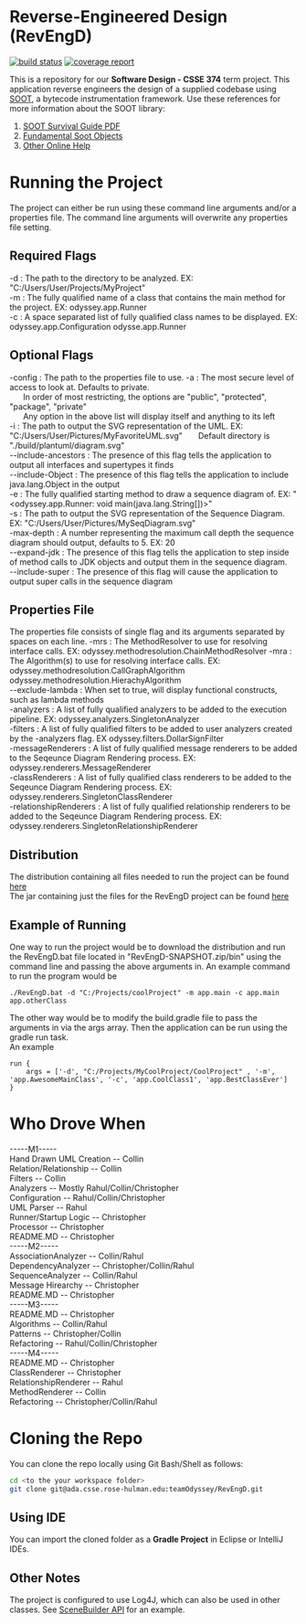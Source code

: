 # Reverse-Engineered Design (RevEngD)

[![build status](https://ada.csse.rose-hulman.edu/teamOdyssey/RevEngD/badges/master/build.svg)](https://ada.csse.rose-hulman.edu/teamOdyssey/RevEngD/commits/master)
[![coverage report](https://ada.csse.rose-hulman.edu/teamOdyssey/RevEngD/badges/master/coverage.svg)](https://ada.csse.rose-hulman.edu/teamOdyssey/RevEngD/commits/master)

This is a repository for our **Software Design - CSSE 374** term project. This application reverse engineers the design of a supplied codebase using [SOOT](https://github.com/Sable/soot), a bytecode instrumentation framework. Use these references for more information about the SOOT library:
1. [SOOT Survival Guide PDF](http://www.brics.dk/SootGuide/sootsurvivorsguide.pdf)
2. [Fundamental Soot Objects](https://github.com/Sable/soot/wiki/Fundamental-Soot-objects)
3. [Other Online Help](https://github.com/Sable/soot/wiki/Getting-help)

# Running the Project
The project can either be run using these command line arguments and/or a properties file. The command line arguments will overwrite any properties file setting.

## Required Flags
  -d : The path to the directory to be analyzed. EX: "C:/Users/User/Projects/MyProject"  
  -m : The fully qualified name of a class that contains the main method for the project. EX: odyssey.app.Runner  
  -c : A space separated list of fully qualified class names to be displayed.  EX: odyssey.app.Configuration odysse.app.Runner
## Optional Flags
  -config : The path to the properties file to use. 
  -a : The most secure level of access to look at. Defaults to private.  
  &nbsp;&nbsp;&nbsp;&nbsp;&nbsp;&nbsp;In order of most restricting, the options are "public", "protected", "package", "private"  
  &nbsp;&nbsp;&nbsp;&nbsp;&nbsp;&nbsp;Any option in the above list will display itself and anything to its left   
  -i : The path to output the SVG representation of the UML. EX: "C:/Users/User/Pictures/MyFavoriteUML.svg" 
  &nbsp;&nbsp;&nbsp;&nbsp;&nbsp;&nbsp;Default directory is "./build/plantuml/diagram.svg"    
  --include-ancestors : The presence of this flag tells the application to output all interfaces and supertypes it finds    
  --include-Object : The presence of this flag tells the application to include java.lang.Object in the output    
  -e : The fully qualified starting method to draw a sequence diagram of. EX: "<odyssey.app.Runner: void main(java.lang.String[])>"  
  -s : The path to output the SVG representation of the Sequence Diagram. EX: "C:/Users/User/Pictures/MySeqDiagram.svg"  
  -max-depth : A number representing the maximum call depth the sequence diagram should output, defaults to 5. EX: 20  
  --expand-jdk : The presence of this flag tells the application to step inside of method calls to JDK objects and output them in the sequence diagram.   
  --include-super : The presence of this flag will cause the application to output super calls in the sequence diagram   
## Properties File
The properties file consists of single flag and its arguments separated by spaces on each line.
  -mrs : The MethodResolver to use for resolving interface calls. EX: odyssey.methodresolution.ChainMethodResolver
  -mra : The Algorithm(s) to use for resolving interface calls. EX: odyssey.methodresolution.CallGraphAlgorithm odyssey.methodresolution.HierachyAlgorithm  
  --exclude-lambda : When set to true, will display functional constructs, such as lambda methods  
  -analyzers : A list of fully qualified analyzers to be added to the execution pipeline. EX: odyssey.analyzers.SingletonAnalyzer  
  -filters : A list of fully qualified filters to be added to user analyzers created by the -analyzers flag. EX odyssey.filters.DollarSignFilter  
  -messageRenderers : A list of fully qualified message renderers to be added to the Seqeunce Diagram Rendering process. EX: odyssey.renderers.MessageRenderer  
  -classRenderers : A list of fully qualified class renderers to be added to the Seqeunce Diagram Rendering process. EX: odyssey.renderers.SingletonClassRenderer  
  -relationshipRenderers : A list of fully qualified relationship renderers to be added to the Seqeunce Diagram Rendering process. EX: odyssey.renderers.SingletonRelationshipRenderer  

## Distribution
The distribution containing all files needed to run the project can be found [here](distribution/RevEngD-1.0.0-SNAPSHOT.zip)  
The jar containing just the files for the RevEngD project can be found [here](distribution/RevEngD-1.0.0-SNAPSHOT/lib/RevEngD-1.0.0-SNAPSHOT.jar)  

## Example of Running
One way to run the project would be to download the distribution and run the RevEngD.bat file located in
"RevEngD-SNAPSHOT.zip/bin" using the command line and passing the above arguments in. An example command to run the program would be  
```
./RevEngD.bat -d "C:/Projects/coolProject" -m app.main -c app.main app.otherClass
 ```
 The other way would be to modify the build.gradle file to pass the arguments in via the args array. Then the application can be run using the gradle run task.  
 An example 
 ```
 run {
     args = ['-d', "C:/Projects/MyCoolProject/CoolProject" , '-m', 'app.AwesomeMainClass', '-c', 'app.CoolClass1', 'app.BestClassEver']
 }
```

# Who Drove When
-----M1-----  
Hand Drawn UML Creation -- Collin    
Relation/Relationship -- Collin     
Filters -- Collin   
Analyzers -- Mostly Rahul/Collin/Christopher  
Configuration -- Rahul/Collin/Christopher    
UML Parser -- Rahul   
Runner/Startup Logic -- Christopher     
Processor -- Christopher     
README.MD -- Christopher  
-----M2-----  
AssociationAnalyzer -- Collin/Rahul  
DependencyAnalyzer -- Christopher/Collin/Rahul  
SequenceAnalyzer -- Collin/Rahul  
Message Hirearchy -- Christopher  
README.MD -- Christopher  
-----M3-----  
README.MD -- Christopher  
Algorithms -- Collin/Rahul  
Patterns -- Christopher/Collin  
Refactoring -- Rahul/Collin/Christopher  
-----M4-----  
README.MD -- Christopher  
ClassRenderer -- Christopher  
RelationshipRenderer -- Rahul  
MethodRenderer -- Collin  
Refactoring -- Christopher/Collin/Rahul  


# Cloning the Repo
You can clone the repo locally using Git Bash/Shell as follows:
```bash
cd <to the your workspace folder>
git clone git@ada.csse.rose-hulman.edu:teamOdyssey/RevEngD.git
```

## Using IDE
You can import the cloned folder as a **Gradle Project** in Eclipse or IntelliJ IDEs.

## Other Notes
The project is configured to use Log4J, which can also be used in other classes. 
See [SceneBuilder API](/src/main/java/csse374/revengd/soot/SceneBuilder.java) for an example. 

